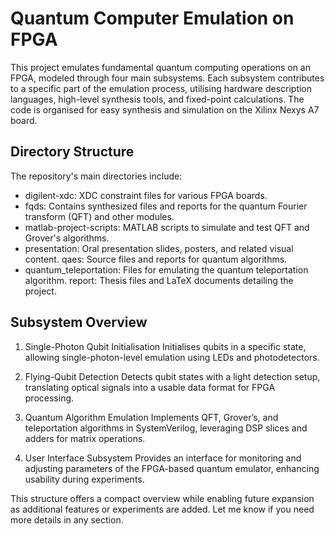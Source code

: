 # Quantum Computer Emulation on FPGA

This project emulates fundamental quantum computing operations on an FPGA, modeled through four main subsystems. Each subsystem contributes to a specific part of the emulation process, utilising hardware description languages, high-level synthesis tools, and fixed-point calculations. The code is organised for easy synthesis and simulation on the Xilinx Nexys A7 board.

## Directory Structure

The repository's main directories include:

- digilent-xdc: XDC constraint files for various FPGA boards.
- fqds: Contains synthesized files and reports for the quantum Fourier transform (QFT) and other modules.
- matlab-project-scripts: MATLAB scripts to simulate and test QFT and Grover's algorithms.
- presentation: Oral presentation slides, posters, and related visual content.
qaes: Source files and reports for quantum algorithms.
- quantum_teleportation: Files for emulating the quantum teleportation algorithm.
report: Thesis files and LaTeX documents detailing the project.

## Subsystem Overview

1. Single-Photon Qubit Initialisation
Initialises qubits in a specific state, allowing single-photon-level emulation using LEDs and photodetectors.

2. Flying-Qubit Detection
Detects qubit states with a light detection setup, translating optical signals into a usable data format for FPGA processing.

3. Quantum Algorithm Emulation
Implements QFT, Grover’s, and teleportation algorithms in SystemVerilog, leveraging DSP slices and adders for matrix operations.

4. User Interface Subsystem
Provides an interface for monitoring and adjusting parameters of the FPGA-based quantum emulator, enhancing usability during experiments.

This structure offers a compact overview while enabling future expansion as additional features or experiments are added. Let me know if you need more details in any section.
